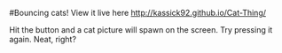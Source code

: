 #Bouncing cats!
View it live here http://kassick92.github.io/Cat-Thing/

Hit the button and a cat picture will spawn on the screen.
Try pressing it again.  Neat, right? 
